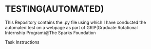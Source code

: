 # TESTING(AUTOMATED)

This Repository contains the .py file using which I have conducted the automated test on a webpage as part of GRIP(Graduate Rotational Internship Program)@The Sparks Foundation

Task Instructions
